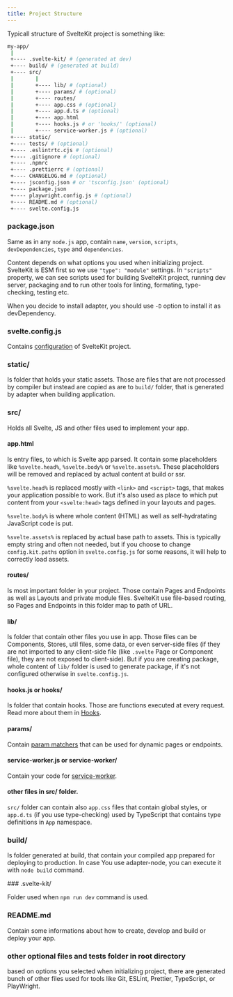 ```yaml
---
title: Project Structure
---
```


Typicall structure of SvelteKit project is something like:

```bash
my-app/
 |
 +---- .svelte-kit/ # (generated at dev)
 +---- build/ # (generated at build)
 +---- src/
 |       |
 |       +---- lib/ # (optional)
 |       +---- params/ # (optional)
 |       +---- routes/
 |       +---- app.css # (optional)
 |       +---- app.d.ts # (optional)
 |       +---- app.html
 |       +---- hooks.js # or 'hooks/' (optional)
 |       +---- service-worker.js # (optional)
 +---- static/
 +---- tests/ # (optional)
 +---- .eslintrtc.cjs # (optional)
 +---- .gitignore # (optional)
 +---- .npmrc
 +---- .prettierrc # (optional)
 +---- CHANGELOG.md # (optional)
 +---- jsconfig.json # or 'tsconfig.json' (optional)
 +---- package.json
 +---- playwright.config.js # (optional)
 +---- README.md # (optional)
 +---- svelte.config.js
```

### package.json

Same as in any `node.js` app, contain `name`, `version`, `scripts`, `devDependencies`, `type` and `dependencies`.

Content depends on what options you used when initializing project. SvelteKit is ESM first so we use `"type": "module"` settings. In `"scripts"` property, we can see scripts used for building SvelteKit project, running dev server, packaging and to run other tools for linting, formating, type-checking, testing etc.

When you decide to install adapter, you should use `-D` option to install it as devDependency.

### svelte.config.js

Contains [configuration](configuration) of SvelteKit project.

### static/

Is folder that holds your static assets. Those are files that are not processed by compiler but instead are copied as are to `build/` folder, that is generated by adapter when building application.

### src/

Holds all Svelte, JS and other files used to implement your app.

#### app.html

Is entry files, to which is Svelte app parsed. It contain some placeholders like `%svelte.head%`, `%svelte.body%` or `%svelte.assets%`. These placeholders will be removed and replaced by actual content at build or ssr.

`%svelte.head%` is replaced mostly with `<link>` and `<script>` tags, that makes your application possible to work. But it's also used as place to which put content from your `<svelte:head>` tags defined in your layouts and pages.

`%svelte.body%` is where whole content (HTML) as well as self-hydratating JavaScript code is put.

`%svelte.assets%` is replaced by actual base path to assets. This is typically empty string and often not needed, but if you choose to change `config.kit.paths` option in `svelte.config.js` for some reasons, it will help to correctly load assets.

#### routes/

Is most important folder in your project. Those contain Pages and Endpoints as well as Layouts and private module files. SvelteKit use file-based routing, so Pages and Endpoints in this folder map to path of URL.

#### lib/

Is folder that contain other files you use in app. Those files can be Components, Stores, util files, some data, or even server-side files (if they are not imported to any client-side file (like `.svelte` Page or Component file), they are not exposed to client-side). But if you are creating package, whole content of `lib/` folder is used to generate package, if it's not configured otherwise in `svelte.config.js`.

#### hooks.js or hooks/

Is folder that contain hooks. Those are functions executed at every request. Read more about them in [Hooks](hooks).

#### params/

Contain [param matchers](routing#advanced-routing-matching) that can be used for dynamic pages or endpoints.

#### service-worker.js or service-worker/

Contain your code for [service-worker](service-workers).

#### other files in src/ folder.

`src/` folder can contain also `app.css` files that contain global styles, or `app.d.ts` (if you use type-checking) used by TypeScript that contains type definitions in `App` namespace.

### build/

Is folder generated at build, that contain your compiled app prepared for deploying to production. In case You use adapter-node, you can execute it with `node build` command.

### .svelte-kit/

Folder used when `npm run dev` command is used.

### README.md

Contain some informations about how to create, develop and build or deploy your app.

### other optional files and tests folder in root directory

based on options you selected when initializing project, there are generated bunch of other files used for tools like Git, ESLint, Prettier, TypeScript, or PlayWright.